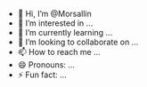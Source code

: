 - 👋 Hi, I’m @Morsallin
- 👀 I’m interested in ...
- 🌱 I’m currently learning ...
- 💞️ I’m looking to collaborate on ...
- 📫 How to reach me ...
- 😄 Pronouns: ...
- ⚡ Fun fact: ...

<!---
Morsallin/Morsallin is a ✨ special ✨ repository because its `README.md` (this file) appears on your GitHub profile.
You can click the Preview link to take a look at your changes.
--->
